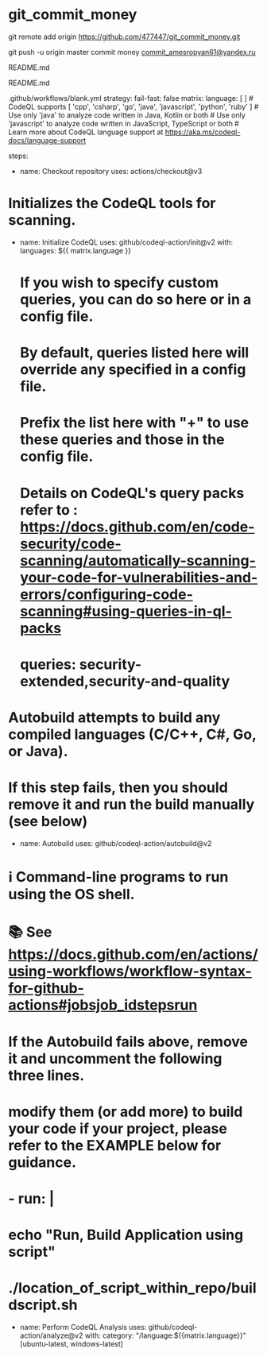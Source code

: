 # git_commit_money
git remote add origin https://github.com/477447/git_commit_money.git

git push -u origin master
commit money
commit_amesropyan61@yandex.ru


README.md

README.md

.github/workflows/blank.yml
strategy:
  fail-fast: false
  matrix:
    language: [  ]
    # CodeQL supports [ 'cpp', 'csharp', 'go', 'java', 'javascript', 'python', 'ruby' ]
    # Use only 'java' to analyze code written in Java, Kotlin or both
    # Use only 'javascript' to analyze code written in JavaScript, TypeScript or both
    # Learn more about CodeQL language support at https://aka.ms/codeql-docs/language-support

steps:
- name: Checkout repository
  uses: actions/checkout@v3

# Initializes the CodeQL tools for scanning.
- name: Initialize CodeQL
  uses: github/codeql-action/init@v2
  with:
    languages: ${{ matrix.language }}
    # If you wish to specify custom queries, you can do so here or in a config file.
    # By default, queries listed here will override any specified in a config file.
    # Prefix the list here with "+" to use these queries and those in the config file.

    # Details on CodeQL's query packs refer to : https://docs.github.com/en/code-security/code-scanning/automatically-scanning-your-code-for-vulnerabilities-and-errors/configuring-code-scanning#using-queries-in-ql-packs
    # queries: security-extended,security-and-quality


# Autobuild attempts to build any compiled languages  (C/C++, C#, Go, or Java).
# If this step fails, then you should remove it and run the build manually (see below)
- name: Autobuild
  uses: github/codeql-action/autobuild@v2

# ℹ️ Command-line programs to run using the OS shell.
# 📚 See https://docs.github.com/en/actions/using-workflows/workflow-syntax-for-github-actions#jobsjob_idstepsrun

#   If the Autobuild fails above, remove it and uncomment the following three lines.
#   modify them (or add more) to build your code if your project, please refer to the EXAMPLE below for guidance.

# - run: |
#   echo "Run, Build Application using script"
#   ./location_of_script_within_repo/buildscript.sh

- name: Perform CodeQL Analysis
  uses: github/codeql-action/analyze@v2
  with:
    category: "/language:${{matrix.language}}"
[ubuntu-latest, windows-latest]


